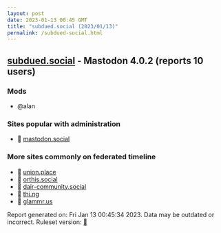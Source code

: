```yaml
---
layout: post
date: 2023-01-13 00:45 GMT
title: "subdued.social (2023/01/13)"
permalink: /subdued-social.html
---
```


## [subdued.social](https://subdued.social) - Mastodon 4.0.2 (reports 10 users)

### Mods
 * @alan

### Sites popular with administration

* 🐘 [mastodon.social](/mastodon-social.html)

### More sites commonly on federated timeline

* 🐘 [union.place](/union-place.html)
* 🐘 [orthis.social](/orthis-social.html)
* 🐘 [dair-community.social](/dair-community-social.html)
* 🐘 [thi.ng](/thi-ng.html)
* 🐘 [glammr.us](/glammr-us.html)

Report generated on: Fri Jan 13 00:45:34 2023. Data may be outdated or incorrect.
Ruleset version: [🧁](/version-cupcake)
